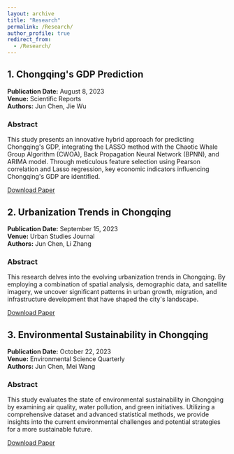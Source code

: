 ```yaml
---
layout: archive
title: "Research"
permalink: /Research/
author_profile: true
redirect_from: 
  - /Research/
---
```


## 1. Chongqing's GDP Prediction

**Publication Date:** August 8, 2023  
**Venue:** Scientific Reports  
**Authors:** Jun Chen, Jie Wu  

### Abstract

This study presents an innovative hybrid approach for predicting Chongqing's GDP, integrating the LASSO method with the Chaotic Whale Group Algorithm (CWOA), Back Propagation Neural Network (BPNN), and ARIMA model. Through meticulous feature selection using Pearson correlation and Lasso regression, key economic indicators influencing Chongqing's GDP are identified.

[Download Paper](http://ChenJuntao1.github.io/files/My%20paper1.pdf)

## 2. Urbanization Trends in Chongqing

**Publication Date:** September 15, 2023  
**Venue:** Urban Studies Journal  
**Authors:** Jun Chen, Li Zhang  

### Abstract

This research delves into the evolving urbanization trends in Chongqing. By employing a combination of spatial analysis, demographic data, and satellite imagery, we uncover significant patterns in urban growth, migration, and infrastructure development that have shaped the city's landscape.

[Download Paper](http://ChenJuntao1.github.io/files/My%20paper2.pdf)

## 3. Environmental Sustainability in Chongqing

**Publication Date:** October 22, 2023  
**Venue:** Environmental Science Quarterly  
**Authors:** Jun Chen, Mei Wang  

### Abstract

This study evaluates the state of environmental sustainability in Chongqing by examining air quality, water pollution, and green initiatives. Utilizing a comprehensive dataset and advanced statistical methods, we provide insights into the current environmental challenges and potential strategies for a more sustainable future.

[Download Paper](http://ChenJuntao1.github.io/files/My%20paper3.pdf)


